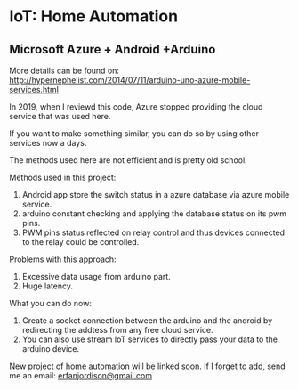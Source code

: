 # IoT: Home Automation
## Microsoft Azure + Android +Arduino

More details can be found on: http://hypernephelist.com/2014/07/11/arduino-uno-azure-mobile-services.html

In 2019, when I reviewd this code, Azure stopped providing the cloud service that was used here.

If you want to make something similar, you can do so by using other services now a days. 

The methods used here are not efficient and is pretty old school. 

Methods used in this project:
1. Android app store the switch status in a azure database via azure mobile service.
2. arduino constant checking and applying the database status on its pwm pins.
3. PWM pins status reflected on relay control and thus devices connected to the relay could be controlled.

Problems with this approach:
1. Excessive data usage from arduino part.
2. Huge latency.

What you can do now:
1. Create a socket connection between the arduino and the android by redirecting the addtess from any free cloud service.
2. You can also use stream IoT services to directly pass your data to the arduino device.


New project of home automation will be linked soon. If I forget to add, send me an email: erfanjordison@gmail.com
